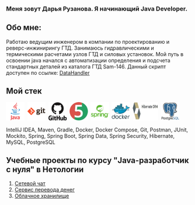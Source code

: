 ### **Меня зовут Дарья Рузанова. Я начинающий Java Developer.**

## Обо мне:
Работаю ведущим инженером в компании по проектированию и реверс-инжинирингу ГТД. Занимаюсь гидравлическими и термическими расчетами узлов ГТД и силовых установок. Мой путь в освоении java начался с автоматизации определения и подсчета стандартных деталей из каталога ГТД Sam-146. Данный скрипт доступен по ссылке: [DataHandler](https://github.com/DariaRuzanova/DataHandler)

## Мой стек
<div>
  <img src="https://github.com/DariaRuzanova/Portfolio_/blob/main/images/java-original-wordmark.svg" width="50" height="50" title="Java">&nbsp
  <img src="https://github.com/DariaRuzanova/Portfolio_/blob/main/images/git-original-wordmark.svg" width="50" height="50" title="Git">&nbsp
  <img src="https://github.com/DariaRuzanova/Portfolio_/blob/main/images/github-original-wordmark.svg" width="50" height="50" title="GitHub">&nbsp
  <img src="https://github.com/DariaRuzanova/Portfolio_/blob/main/images/junit5Log.webp" width="50" height="50" title="JUnit">&nbsp
  <img src="https://github.com/DariaRuzanova/Portfolio_/blob/main/images/spring-original-wordmark.svg" width="50" height="50" title="Spring">&nbsp
  <img src="https://github.com/DariaRuzanova/Portfolio_/blob/main/images/docker-original-wordmark.svg" width="50" height="50" title="Docker">&nbsp
  <img src="https://github.com/DariaRuzanova/Portfolio_/blob/main/images/Hibernate.jpg" width="70" height="50" title="Hibernate">&nbsp
  <img src="https://github.com/DariaRuzanova/Portfolio_/blob/main/images/postgresql-original-wordmark.svg" width="50" height="50" title="PostgreSQL">&nbsp

 IntelliJ IDEA, Maven, Gradle, Docker, Docker Compose, Git, Postman, JUnit, Mockito, Spring, Spring Boot, Spring Data, Spring Security, Hibernate, MySQL, PostgreSQL

 ## Учебные проекты по курсу "Java-разработчик с нуля" в Нетологии

 1. [Сетевой чат](https://github.com/KarineSim/course-project-chat)
 2. [Сервис перевода денег](https://github.com/KarineSim/moneyTransferService)
 3. [Облачное хранилище](https://github.com/KarineSim/cloud-storage)
